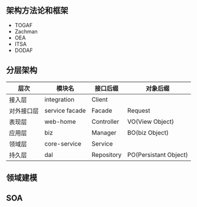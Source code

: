 
## 架构方法论和框架
- TOGAF
- Zachman
- OEA
- ITSA
- DODAF

## 分层架构
|层次|模块名|接口后缀|对象后缀|
|------|------|------|------|
|接入层|integration|Client||
|对外接口层|service facade|Facade|Request|
|表现层|web-home|Controller|VO(View Object)|
|应用层|biz|Manager|BO(biz Object)|
|领域层|core-service|Service||
|持久层|dal|Repository|PO(Persistant Object)|


## 领域建模


## SOA

